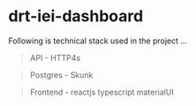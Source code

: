 # drt-iei-dashboard

Following is technical stack used in the project ... 

> API - HTTP4s 

> Postgres - Skunk 

> Frontend - reactjs typescript materialUI